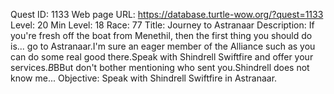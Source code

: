 Quest ID: 1133
Web page URL: https://database.turtle-wow.org/?quest=1133
Level: 20
Min Level: 18
Race: 77
Title: Journey to Astranaar
Description: If you're fresh off the boat from Menethil, then the first thing you should do is... go to Astranaar.I'm sure an eager member of the Alliance such as you can do some real good there.Speak with Shindrell Swiftfire and offer your services.$B$BBut don't bother mentioning who sent you.Shindrell does not know me...
Objective: Speak with Shindrell Swiftfire in Astranaar.
